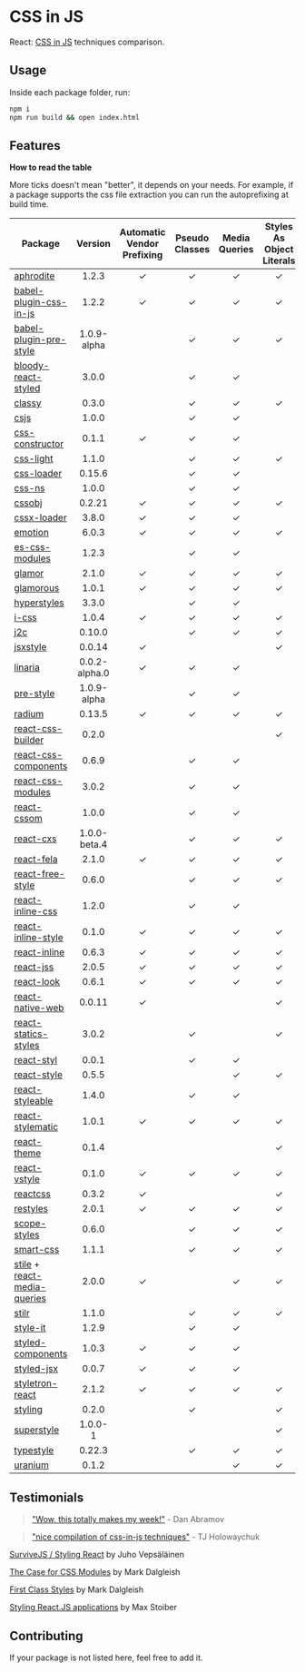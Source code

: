 # CSS in JS
React: [CSS in JS](https://speakerdeck.com/vjeux/react-css-in-js) techniques comparison.

## Usage
Inside each package folder, run:

```bash
npm i
npm run build && open index.html
```

## Features

**How to read the table**

More ticks doesn't mean "better", it depends on your needs.
For example, if a package supports the css file extraction you can run the autoprefixing at build time.

| Package | Version | Automatic Vendor Prefixing | Pseudo Classes | Media Queries | Styles As Object Literals | Extract CSS File |
|---------|:-------:|:--------------------------:|:--------------:|:-------------:|:-------------------------:|:----------------:|
| [aphrodite](https://github.com/Khan/aphrodite) | 1.2.3 | ✓ | ✓ | ✓ | ✓ | ✓ |
| [babel-plugin-css-in-js](https://github.com/martinandert/babel-plugin-css-in-js) | 1.2.2 | ✓ | ✓ | ✓ | ✓ | ✓ |
| [babel-plugin-pre-style](https://github.com/soluml/babel-plugin-pre-style) | 1.0.9-alpha | | ✓ | ✓ | ✓ | ✓ |
| [bloody-react-styled](https://github.com/bloodyowl/react-styled) | 3.0.0 | | ✓ | ✓ | | |
| [classy](https://github.com/inturn/classy) | 0.3.0 | | ✓ | ✓ | ✓ | |
| [csjs](https://github.com/rtsao/csjs) | 1.0.0 | | ✓ | ✓ | | |
| [css-constructor](https://github.com/siddharthkp/css-constructor) | 0.1.1 | ✓ | ✓ | ✓ | | |
| [css-light](https://github.com/streamich/css-light) | 1.1.0 | | ✓ | ✓ | ✓ | ✓ |
| [css-loader](https://github.com/webpack/css-loader) | 0.15.6 | | ✓ | ✓ | | ✓ |
| [css-ns](https://github.com/jareware/css-ns) | 1.0.0 | | ✓ | ✓ | | ✓ |
| [cssobj](https://github.com/cssobj/cssobj) | 0.2.21 | ✓ | ✓ | ✓ | ✓ | |
| [cssx-loader](https://github.com/krasimir/cssx) | 3.8.0 | ✓ | ✓ | ✓ | | ✓ |
| [emotion](https://github.com/tkh44/emotion) | 6.0.3 | ✓ | ✓ | ✓ | ✓ | ✓ |
| [es-css-modules](https://github.com/jacobp100/es-css-modules) | 1.2.3 | | ✓ | ✓ | | ✓ |
| [glamor](https://github.com/threepointone/glamor) | 2.1.0 | ✓ | ✓ | ✓ | ✓ | ✓ |
| [glamorous](https://github.com/paypal/glamorous) | 1.0.1 | ✓ | ✓ | ✓ | ✓ | ✓ |
| [hyperstyles](https://github.com/colingourlay/hyperstyles) | 3.3.0 | | ✓ | ✓ | | ✓ |
| [i-css](https://github.com/irom-io/i-css) | 1.0.4 | ✓ | ✓ | ✓ | ✓ | |
| [j2c](https://github.com/j2css/j2c) | 0.10.0 | | ✓ | ✓ | ✓ | ✓ |
| [jsxstyle](https://github.com/petehunt/jsxstyle) | 0.0.14 | ✓ | | | ✓ | |
| [linaria](https://github.com/callstack-io/linaria) | 0.0.2-alpha.0 | ✓ | ✓ | ✓ | | ✓ |
| [pre-style](https://github.com/soluml/pre-style) | 1.0.9-alpha | | ✓ | ✓ | | ✓ |
| [radium](https://github.com/FormidableLabs/radium) | 0.13.5 | ✓ | ✓ | ✓ | ✓ | |
| [react-css-builder](https://github.com/jhudson8/react-css-builder) | 0.2.0 | | | | ✓ | |
| [react-css-components](https://github.com/andreypopp/react-css-components) | 0.6.9 | | ✓ | ✓ | | ✓ |
| [react-css-modules](https://github.com/gajus/react-css-modules) | 3.0.2 | | ✓ | ✓ | | ✓ |
| [react-cssom](https://github.com/mbasso/react-cssom) | 1.0.0 | | ✓ | ✓ | | ✓ |
| [react-cxs](https://github.com/jxnblk/react-cxs) | 1.0.0-beta.4 | | ✓ | ✓ | ✓ | ✓ |
| [react-fela](https://github.com/rofrischmann/fela/tree/master/packages/react-fela) | 2.1.0 | ✓ | ✓ | ✓ | ✓ | ✓ |
| [react-free-style](https://github.com/blakeembrey/react-free-style) | 0.6.0 | | ✓ | ✓ | ✓ | ✓ |
| [react-inline-css](https://github.com/RickWong/react-inline-css) | 1.2.0 | | ✓ | ✓ | | |
| [react-inline-style](https://github.com/dowjones/react-inline-style) | 0.1.0 | ✓ | ✓ | ✓ | ✓ | |
| [react-inline](https://github.com/martinandert/react-inline) | 0.6.3 | ✓ | ✓ | ✓ | ✓ | ✓ |
| [react-jss](https://github.com/jsstyles/react-jss) | 2.0.5 | ✓ | ✓ | ✓ | ✓ | ✓ |
| [react-look](https://github.com/rofrischmann/react-look) | 0.6.1 | ✓ | ✓ | ✓ | ✓ | |
| [react-native-web](https://github.com/necolas/react-native-web) | 0.0.11 | ✓ | | | ✓ | ✓ |
| [react-statics-styles](https://github.com/elierotenberg/react-statics-styles) | 3.0.2 | | ✓ | | ✓ | ✓ |
| [react-styl](https://github.com/nick/react-styl) | 0.0.1 | | ✓ | ✓ | | |
| [react-style](https://github.com/js-next/react-style) | 0.5.5 | | | ✓ | ✓ | ✓ |
| [react-styleable](https://github.com/pluralsight/react-styleable) | 1.4.0 | | ✓ | ✓ | | ✓ |
| [react-stylematic](https://github.com/rtsao/react-stylematic) | 1.0.1 | ✓ | ✓ | ✓ | ✓ | ✓ |
| [react-theme](https://github.com/azazdeaz/react-theme) | 0.1.4 | | | | ✓ | |
| [react-vstyle](https://github.com/fdecampredon/react-vstyle) | 0.1.0 | ✓ | ✓ | ✓ | ✓ | ✓ |
| [reactcss](https://github.com/casesandberg/reactcss) | 0.3.2 | ✓ | | | ✓ | |
| [restyles](https://github.com/tkh44/restyles) | 2.0.1 | ✓ | ✓ | ✓ | ✓ | |
| [scope-styles](https://github.com/rtsao/scope-styles) | 0.6.0 |  | ✓ | ✓ | ✓ | ✓ |
| [smart-css](https://github.com/hackhat/smart-css) | 1.1.1 | | ✓ | ✓ | ✓ | |
| [stile](https://github.com/bloodyowl/stile) + [react-media-queries](https://github.com/bloodyowl/react-media-queries) | 2.0.0 | ✓ | | ✓ | ✓ | | |
| [stilr](https://github.com/kodyl/stilr) | 1.1.0 | | ✓ | ✓ | ✓ | ✓ |
| [style-it](https://github.com/buildbreakdo/style-it) | 1.2.9 | | ✓ | ✓ | | |
| [styled-components](https://github.com/styled-components/styled-components) | 1.0.3 | ✓ | ✓ | ✓ | | |
| [styled-jsx](https://github.com/zeit/styled-jsx) | 0.0.7 | ✓ | ✓ | ✓ | | ✓ |
| [styletron-react](https://github.com/rtsao/styletron) | 2.1.2 | ✓ | ✓ | ✓ | ✓ | ✓ |
| [styling](https://github.com/andreypopp/styling) | 0.2.0 | | ✓ | | ✓ | ✓ |
| [superstyle](https://github.com/jxnblk/superstyle) | 1.0.0-1 | | | | ✓ | |
| [typestyle](https://github.com/typestyle/typestyle) | 0.22.3 | | ✓ | ✓ | ✓ | ✓ |
| [uranium](https://github.com/tuckerconnelly/uranium) | 0.1.2 | | | ✓ | ✓ | |

## Testimonials

> ["Wow, this totally makes my week!"](https://twitter.com/dan_abramov/status/604260877622202368) - Dan Abramov

> ["nice compilation of css-in-js techniques"](https://twitter.com/tjholowaychuk/status/739812614239195136) - TJ Holowaychuk

[SurviveJS / Styling React](http://survivejs.com/webpack_react/styling_react/) by Juho Vepsäläinen

[The Case for CSS Modules](http://markdalgleish.github.io/presentation-the-case-for-css-modules) by Mark Dalgleish

[First Class Styles](https://markdalgleish.github.io/presentation-first-class-styles) by Mark Dalgleish

[Styling React.JS applications](https://www.youtube.com/watch?v=19gqsBc_Cx0) by Max Stoiber

## Contributing

If your package is not listed here, feel free to add it.
